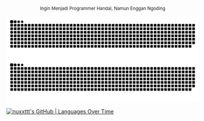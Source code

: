 <p align="center" style="text-align: center;">
  <br>
  <small>Ingin Menjadi Programmer Handal, Namun Enggan Ngoding</small>
</p>


![github contribution grid snake animation](https://raw.githubusercontent.com/nuxxttt/nuxxttt/output/github-contribution-grid-snake-dark.svg#gh-dark-mode-only)
![github contribution grid snake animation](https://raw.githubusercontent.com/nuxxttt/nuxxttt/output/github-contribution-grid-snake.svg#gh-light-mode-only)


[![nuxxttt's GitHub | Languages Over Time](https://stats.quira.sh/nuxxttt/languages-over-time?theme=dark)](https://quira.sh?utm_source=widgets&utm_campaign=nuxxttt)
